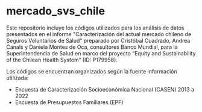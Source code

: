 # mercado_svs_chile

Este repositorio incluye los códigos utilizados para los análisis de datos presentados en el informe "Caracterización del actual mercado chileno de Seguros Voluntarios de Salud" preparado por Cristóbal Cuadrado, Andrea Canals y Daniela Montes de Oca, consultores Banco Mundial, para la Superintendencia de Salud en marco del proyecto “Equity and Sustainability of the Chilean Health System” (ID: P179958).

Los códigos se encuentran organizados según la fuente información utilizada:
- Encuesta de Caracterización Socioeconómica Nacional (CASEN) 2013 a 2022
- Encuesta de Presupuestos Familiares (EPF)
